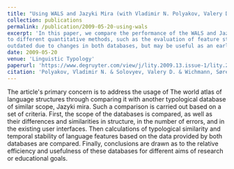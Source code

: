 ```yaml
---
title: "Using WALS and Jazyki Mira (with Vladimir N. Polyakov, Valery D. Solovyev & Søren Wichmann)"
collection: publications
permalink: /publication/2009-05-20-using-wals
excerpt: 'In this paper, we compare the performance of the WALS and Jazyki Mira databases with respect 
to different quantitative methods, such as the evaluation of feature stability. The paper is a bit 
outdated due to changes in both databases, but may be useful as an early case study.'
date: 2009-05-20
venue: 'Linguistic Typology'
paperurl: 'https://www.degruyter.com/view/j/lity.2009.13.issue-1/lity.2009.008/lity.2009.008.xml?format=INT'
citation: 'Polyakov, Vladimir N. & Solovyev, Valery D. & Wichmann, Søren & Belyaev, Oleg. 2009. Using WALS and Jazyki Mira. <i>Linguistic Typology</i> 13(1), 137&endash;167.'
---
```

The article's primary concern is to address the usage of The world atlas of language structures through comparing it with another typological database of similar scope, Jazyki mira. Such a comparison is carried out based on a set of criteria. First, the scope of the databases is compared, as well as their differences and similarities in structure, in the number of errors, and in the existing user interfaces. Then calculations of typological similarity and temporal stability of language features based on the data provided by both databases are compared. Finally, conclusions are drawn as to the relative efficiency and usefulness of these databases for different aims of research or educational goals.
